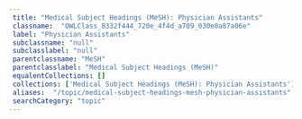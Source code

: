 ```yaml
--- 
 title: "Medical Subject Headings (MeSH): Physician Assistants" 
 classname:  "OWLClass_8332f444_720e_4f4d_a709_030e0a87a06e" 
 label: "Physician Assistants" 
 subclassname: "null" 
 subclasslabel: "null" 
 parentclassname: "MeSH" 
 parentclasslabel: "Medical Subject Headings (MeSH)" 
 equalentCollections: [] 
 collections: ['Medical Subject Headings (MeSH): Physician Assistants']
 aliases:  "/topic/medical-subject-headings-mesh-physician-assistants"  
 searchCategory: "topic" 
---
```

